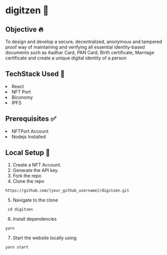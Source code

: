 # digitzen 🧐
## Objective :fire:
To design and develop a secure, decentralized, anonymous and tampered proof way of maintaining and verifying all essential identity-based documents such as Aadhar Card, PAN Card, Birth certificate, Marriage certificate and create a unique digital identity of a person

## TechStack Used 🎯
<li>React</li>
<li>NFT Port</li><li>Biconomy</li>
<li>IPFS</li>

## Prerequisites ✅
<li>NFTPort Account</li>
<li>Nodejs Installed</li>

## Local Setup 🚧
1. Create a NFT Account.
2. Generate the API key.
3. Fork the repo
4. Clone the repo
```
https://github.com/[your_github_username]/digitzen.git
```
5. Navigate to the clone
```
 cd digitzen
 ```
6. Install dependencies
 ```
 yarn
 ```
7. Start the website locally using
 ```
 yarn start
 ```


